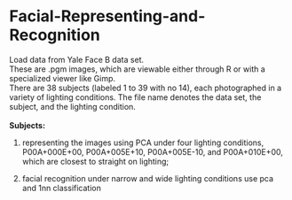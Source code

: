 # Facial-Representing-and-Recognition
Load data from Yale Face B data set.<br />
These are .pgm images, which are viewable either through R or with a specialized viewer like Gimp. <br />
There are 38 subjects (labeled 1 to 39 with no 14), each photographed in a variety of lighting conditions. The file name denotes the data set, the subject, and the lighting condition. <br />
<br />
**Subjects:**  

1. representing the images using PCA under four lighting conditions, P00A+000E+00, P00A+005E+10, P00A+005E-10, and P00A+010E+00, which are closest to straight on lighting; 

2. facial recognition under narrow and wide lighting conditions use pca and 1nn classification

